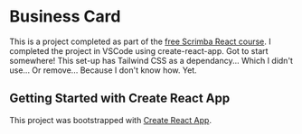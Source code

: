 # Business Card

This is a project completed as part of the [free Scrimba React course](https://www.youtube.com/watch?v=bMknfKXIFA8). I completed the project in VSCode using create-react-app. Got to start somewhere! This set-up has Tailwind CSS as a dependancy... Which I didn't use... Or remove... Because I don't know how. Yet.

## Getting Started with Create React App

This project was bootstrapped with [Create React App](https://github.com/facebook/create-react-app).
